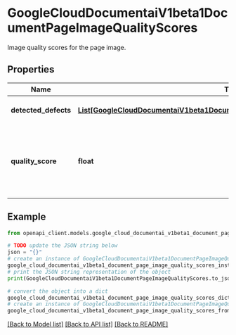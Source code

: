 # GoogleCloudDocumentaiV1beta1DocumentPageImageQualityScores

Image quality scores for the page image.

## Properties

Name | Type | Description | Notes
------------ | ------------- | ------------- | -------------
**detected_defects** | [**List[GoogleCloudDocumentaiV1beta1DocumentPageImageQualityScoresDetectedDefect]**](GoogleCloudDocumentaiV1beta1DocumentPageImageQualityScoresDetectedDefect.md) | A list of detected defects. | [optional] 
**quality_score** | **float** | The overall quality score. Range &#x60;[0, 1]&#x60; where &#x60;1&#x60; is perfect quality. | [optional] 

## Example

```python
from openapi_client.models.google_cloud_documentai_v1beta1_document_page_image_quality_scores import GoogleCloudDocumentaiV1beta1DocumentPageImageQualityScores

# TODO update the JSON string below
json = "{}"
# create an instance of GoogleCloudDocumentaiV1beta1DocumentPageImageQualityScores from a JSON string
google_cloud_documentai_v1beta1_document_page_image_quality_scores_instance = GoogleCloudDocumentaiV1beta1DocumentPageImageQualityScores.from_json(json)
# print the JSON string representation of the object
print(GoogleCloudDocumentaiV1beta1DocumentPageImageQualityScores.to_json())

# convert the object into a dict
google_cloud_documentai_v1beta1_document_page_image_quality_scores_dict = google_cloud_documentai_v1beta1_document_page_image_quality_scores_instance.to_dict()
# create an instance of GoogleCloudDocumentaiV1beta1DocumentPageImageQualityScores from a dict
google_cloud_documentai_v1beta1_document_page_image_quality_scores_from_dict = GoogleCloudDocumentaiV1beta1DocumentPageImageQualityScores.from_dict(google_cloud_documentai_v1beta1_document_page_image_quality_scores_dict)
```
[[Back to Model list]](../README.md#documentation-for-models) [[Back to API list]](../README.md#documentation-for-api-endpoints) [[Back to README]](../README.md)


